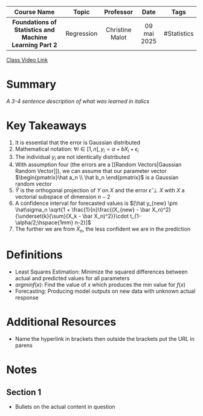 |                        Course Name                        |   Topic    |    Professor    |    Date     |    Tags     |
| :-------------------------------------------------------: | :--------: | :-------------: | :---------: | :---------: |
| **Foundations of Statistics and Machine Learning Part 2** | Regression | Christine Malot | 09 mai 2025 | #Statistics |

[Class Video Link](URL)

# Summary
*A 3-4 sentence description of what was learned in italics*

# Key Takeaways
1. It is essential that the error is Gaussian distributed
2. Mathematical notation: $\forall i \in [1,n], y_i = a + bX_i + \epsilon_i$
3. The individual $y_i$ are not identically distributed
4. With assumption four (the errors are a [[Random Vectors|Gaussian Random Vector]]), we can assume that our parameter vector $\begin{pmatrix}\hat a_n \\ \hat b_n \end{pmatrix}$ is a Gaussian random vector
5. $\hat Y$ is the orthogonal projection of $Y$ on $X$ and the error $\hat \epsilon \perp X$ with $X$ a vectorial subspace of dimension $n-2$
6. A confidence interval for forecasted values is $[\hat y_{new} \pm \hat\sigma_n \sqrt{1 + \frac{1}{n}\frac{(X_{new} - \bar X_n)^2}{\underset{k}{\sum}(X_k - \bar X_n)^2}}\cdot t_{1-\alpha/2;\hspace{1mm} n-2}]$
7. The further we are from $\bar X_n$, the less confident we are in the prediction

# Definitions
- Least Squares Estimation: Minimize the squared differences between actual and predicted values for all parameters
- $argmin f(x)$: Find the value of $x$ which produces the min value for $f(x)$
- Forecasting: Producing model outputs on new data with unknown actual response

# Additional Resources
- Name the hyperlink in brackets then outside the brackets put the URL in parens

# Notes
## Section 1
- Bullets on the actual content in question